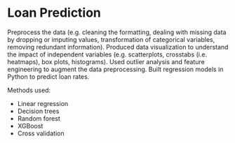 # Loan Prediction

Preprocess the data (e.g. cleaning the formatting, dealing with missing data by dropping or imputing values, transformation of categorical variables, removing redundant information). Produced data visualization to understand the impact of independent variables (e.g. scatterplots, crosstabs (i.e. heatmaps), box plots, histograms). Used outlier analysis and feature engineering to augment the data preprocessing. Built regression models in Python to predict loan rates.

Methods used:
- Linear regression
- Decision trees
- Random forest
- XGBoost
- Cross validation
